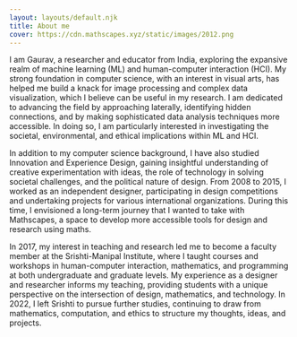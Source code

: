 ```yaml
---
layout: layouts/default.njk
title: About me
cover: https://cdn.mathscapes.xyz/static/images/2012.png
---  
```

   
I am Gaurav, a researcher and educator from India, exploring the expansive realm of machine learning (ML) and human-computer interaction (HCI). My strong foundation in computer science, with an interest in visual arts, has helped me build a knack for image processing and complex data visualization, which I believe can be useful in my research. I am dedicated to advancing the field by approaching laterally, identifying hidden connections, and by making sophisticated data analysis techniques more accessible. In doing so, I am particularly interested in investigating the societal, environmental, and ethical implications within ML and HCI.

In addition to my computer science background, I have also studied Innovation and Experience Design, gaining insightful understanding of creative experimentation with ideas, the role of technology in solving societal challenges, and the political nature of design. From 2008 to 2015, I worked as an independent designer, participating in design competitions and undertaking projects for various international organizations. During this time, I envisioned a long-term journey that I wanted to take with Mathscapes, a space to develop more accessible tools for design and research using maths.

In 2017, my interest in teaching and research led me to become a faculty member at the Srishti-Manipal Institute, where I taught courses and workshops in human-computer interaction, mathematics, and programming at both undergraduate and graduate levels. My experience as a designer and researcher informs my teaching, providing students with a unique perspective on the intersection of design, mathematics, and technology. In 2022, I left Srishti to pursue further studies, continuing to draw from mathematics, computation, and ethics to structure my thoughts, ideas, and projects.